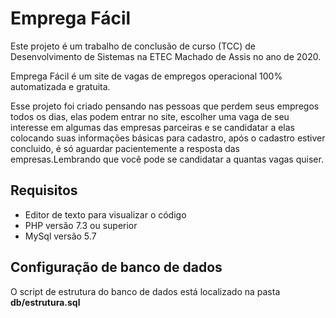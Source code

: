 # Emprega Fácil
Este projeto é um trabalho de conclusão de curso (TCC) de Desenvolvimento de Sistemas na ETEC Machado de Assis no ano de 2020.


Emprega Fácil é um site de vagas de empregos operacional 100% automatizada e gratuita.

Esse projeto foi criado pensando nas pessoas que perdem seus empregos todos os dias, elas podem entrar no site, escolher uma vaga de seu interesse em algumas das empresas parceiras e se candidatar a elas colocando suas informações básicas para cadastro, após o cadastro estiver concluido, é só aguardar pacientemente a resposta das empresas.Lembrando que você pode se candidatar a quantas vagas quiser. 

## Requisitos

- Editor de texto para visualizar o código
- PHP versão 7.3 ou superior
- MySql versão 5.7

## Configuração de banco de dados

O script de estrutura do banco de dados está localizado na pasta **db/estrutura.sql**